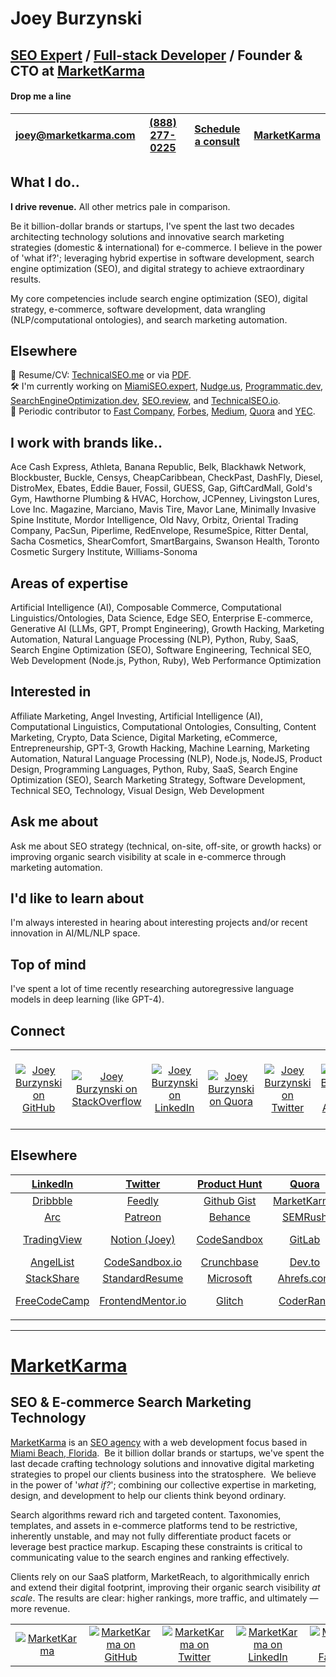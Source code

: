 

# Joey Burzynski
## **[SEO Expert](https://www.linkedin.com/in/miamibeachseo/ "Joey Burzynski: SEO Expert") / [Full-stack Developer](https://profile.codersrank.io/user/joeyburzynski "Joey Burzynski - Full-stack Developer") / Founder & CTO at [MarketKarma](https://www.marketkarma.com "MarketKarma: SEO Agency in Miami Beach, Florida")**  

#### Drop me a line

|[joey@marketkarma.com](mailto:joey@marketkarma.com "Drop me a line via email.")   |[(888) 277-0225](tel:8882770225 "Give me a shout.")   |[Schedule a consult](https://calendarhero.to/SEO "Schedule a time to chat.")   |[MarketKarma](https://www.google.com/search?q=MarketKarma+SEO "Find me online.")
|:-:|:-:|:-:|:-:|
  
  
## What I do..

**I drive revenue.** All other metrics pale in comparison.

Be it billion-dollar brands or startups, I've spent the last two decades architecting technology solutions and innovative search marketing strategies (domestic & international) for e-commerce.  I believe in the power of 'what if?'; leveraging hybrid expertise in software development, search engine optimization (SEO), and digital strategy to achieve extraordinary results.

My core competencies include search engine optimization (SEO), digital strategy, e-commerce, software development, data wrangling (NLP/computational ontologies), and search marketing automation.

## Elsewhere
  
💼  Resume/CV: [TechnicalSEO.me](https://technicalseo.me "Resume / CV | Joey Burzynski") or via [PDF](https://share.marketkarma.com/Joey-Burzynski-20-year-SEO-Expert-and-Full-stack-Developer.pdf "Resume / CV | Joey Burzynski").  
🛠️  I'm currently working on [MiamiSEO.expert](https://miamiseo.expert/seo/ "SEO Services | MiamiSEO.expert"), [Nudge.us](https://nudge.us/ "Nudge.us - Smart link management platform with advanced features for URL shortening, targeting, and tracking"), [Programmatic.dev](https://programmatic.dev/ "Programmatic.dev » Where Data, Code, and SEO Converge"), [SearchEngineOptimization.dev](https://searchengineoptimization.dev/ "Curated Collection of SEO Tools & Resources | SearchEngineOptimization.dev"), [SEO.review](https://seo.review "SEO.review - Cloud-based Technical SEO Audit & Site Reporting Tools"), and [TechnicalSEO.io](https://technicalseo.io "Master technical SEO, from bots to bytes").  
📝  Periodic contributor to [Fast Company](https://board.fastcompany.com/profile/Joey-Burzynski-SEO-Expert-%7C-Founder-CTO-MarketKarma/12629614-d0b7-4a8c-8076-5be2166473a0 "Joey Burzynski on Fast Company"), [Forbes](https://councils.forbes.com/profile/Joey-Burzynski-Founder-CTO-MarketKarma/72b6886c-bd96-4988-ad8b-14287a291009 "Joey Burzynski on Forbes"), [Medium](https://medium.com/@joeyburzynski "JoeyBurzynski on Medium"), [Quora](https://www.quora.com/profile/Joey-Burzynski "Joey Burzynski on Quora") and [YEC](https://yec.co/members/profile/Joey-Burzynski-Founder-CTO-MarketKarma/ba0650bf-d313-48b6-8c95-ab3d31dbb02e "Joey Burzynski on Young Entrepreneur Council").  
    
  
## I work with brands like..

Ace Cash Express, Athleta, Banana Republic, Belk, Blackhawk Network, Blockbuster, Buckle, Censys, CheapCaribbean, CheckPast, DashFly, Diesel, DistroMex, Ebates, Eddie Bauer, Fossil, GUESS, Gap, GiftCardMall, Gold's Gym, Hawthorne Plumbing & HVAC, Horchow, JCPenney, Livingston Lures, Love Inc. Magazine, Marciano, Mavis Tire, Mavor Lane, Minimally Invasive Spine Institute, Mordor Intelligence, Old Navy, Orbitz, Oriental Trading Company, PacSun, Piperlime, RedEnvelope, ResumeSpice, Ritter Dental, Sacha Cosmetics, ShearComfort, SmartBargains, Swanson Health, Toronto Cosmetic Surgery Institute, Williams-Sonoma

Areas of expertise
---
Artificial Intelligence (AI), Composable Commerce, Computational Linguistics/Ontologies, Data Science, Edge SEO, Enterprise E-commerce, Generative AI (LLMs, GPT, Prompt Engineering), Growth Hacking, Marketing Automation, Natural Language Processing (NLP), Python, Ruby, SaaS, Search Engine Optimization (SEO), Software Engineering, Technical SEO, Web Development (Node.js, Python, Ruby), Web Performance Optimization

Interested in
---
Affiliate Marketing, Angel Investing, Artificial Intelligence (AI), Computational Linguistics, Computational Ontologies, Consulting, Content Marketing, Crypto, Data Science, Digital Marketing, eCommerce, Entrepreneurship, GPT-3, Growth Hacking, Machine Learning, Marketing Automation, Natural Language Processing (NLP), Node.js, NodeJS, Product Design, Programming Languages, Python, Ruby, SaaS, Search Engine Optimization (SEO), Search Marketing Strategy, Software Development, Technical SEO, Technology, Visual Design, Web Development

Ask me about
---
Ask me about SEO strategy (technical, on-site, off-site, or growth hacks) or improving organic search visibility at scale in e-commerce through marketing automation.

I'd like to learn about
---
I'm always interested in hearing about interesting projects and/or recent innovation in AI/ML/NLP space.

Top of mind
---
I've spent a lot of time recently researching autoregressive language models in deep learning (like GPT-4).
  
## Connect

| | | | | | | | | | | | |
| :-: | :-: | :-: | :-: | :-: | :-: | :-: | :-: | :-: | :-: | :-: | :-: |
|[![Joey Burzynski on GitHub](https://www.marketkarma.com/shared/GitHub.png "Joey Burzynski on GitHub")](https://github.com/JoeyBurzynski "Joey Burzynski on GitHub")|[![Joey Burzynski on StackOverflow](https://www.marketkarma.com/shared/StackOverflow.png "Joey Burzynski on StackOverflow")](https://stackoverflow.com/users/3767344/joeyburzynski "SEO Expert") |[![Joey Burzynski on LinkedIn](https://www.marketkarma.com/shared/LinkedIn.png "Joey Burzynski on LinkedIn")](https://www.linkedin.com/in/miamibeachseo "Joey Burzynski: Miami SEO Expert") |[![Joey Burzynski on Quora](https://www.marketkarma.com/shared/Quora.png "Joey Burzynski on Quora")](https://www.quora.com/profile/Joey-Burzynski "Joey Burzynski on Quora") |[![Joey Burzynski on Twitter](https://www.marketkarma.com/shared/Twitter.png "Joey Burzynski on Twitter")](https://twitter.com/JoeyBurzynski "Joey Burzynski on Twitter") |[![Joey Burzynski on AngelList](https://www.marketkarma.com/shared/AngelList.png "Joey Burzynski on AngelList")](https://angel.co/joeyburzynski "Joey Burzynski on AngelList") |[![Joey Burzynski on Google+](https://www.marketkarma.com/shared/GooglePlus.png "Joey Burzynski on Google+")](https://plus.google.com/u/1/+JoeyBurzynski81 "Joey Burzynski on Google+") |[![Joey Burzynski on Dribbble](https://www.marketkarma.com/shared/Dribbble.png "Joey Burzynski on Dribbble")](https://dribbble.com/JoeyBurzynski "Joey Burzynski on Dribbble") |[![Joey Burzynski on Behance](https://www.marketkarma.com/shared/Behance.png "Joey Burzynski on Behance")](https://www.behance.net/joeyburzynski "Joey Burzynski on Behance") |[![Joey Burzynski on Feedly](https://www.marketkarma.com/shared/Feedly.png "Joey Burzynski on Feedly")](https://feedly.com/joeyburzynski "Joey Burzynski on Feedly") |[![Drop me a line via Email](https://www.marketkarma.com/shared/Email.png "Drop me a line via Email")](mailto:joey@marketkarma.com "Drop me a line via Email") |[![Give me a shout via Phone](https://www.marketkarma.com/shared/Phone.png "Give me a shout via Phone")](tel:8882770225 "Give me a shout via Phone") |
  
  
## Elsewhere

|[LinkedIn](https://www.linkedin.com/in/miamibeachseo "SEO Expert Joey Burzynski on LinkedIn")|[Twitter](https://twitter.com/JoeyBurzynski "Joey Burzynski on Twitter")   |[Product Hunt](https://www.producthunt.com/@joeyburzynski "Joey Burzynski on ProductHunt")   |[Quora](https://www.quora.com/profile/Joey-Burzynski "Joey Burzynski on Quora")   |[CodeMentor](https://www.codementor.io/@marketkarma "MarketKarma on CodeMentor")   |[StackOverflow](https://stackoverflow.com/users/3767344/joeyburzynski "Joey Burzynski: SEO Expert")   |
|:-:|:-:|:-:|:-:|:-:|:-:|
|[Dribbble](https://dribbble.com/JoeyBurzynski "Joey Burzynski on Dribbble")   |[Feedly](https://feedly.com/joeyburzynski/ "Joey Burzynski's Feedly feed")   |[Github Gist](https://gist.github.com/JoeyBurzynski "Joey Burzynski's Gists on GitHub")   |[MarketKarma](https://www.marketkarma.com "MarketKarma: SEO Agency in Miami, Florida")   |[Medium](https://medium.com/@joeyburzynski "Joey Burzynski on Medium.com")   |[Moz](https://moz.com/community/users/4206813 "Joey Burzynski on Moz.com")|[CodePen](https://codepen.io/ResistedNormalcy "Joey Burzynski on CodePen")
|[Arc](https://arc.dev/@marketkarma "SEO Agency MarketKarma on Arc.dev")   |[Patreon](https://www.patreon.com/JoeyBurzynski/ "Joey Burzynski on Patreon.com")   |[Behance](https://www.behance.net/joeyburzynski "Joey Burzynski on Behance.net")   |[SEMRush](https://www.semrush.com/user/146064753/ "SEO Expert Joey Burzynski on SEMRush.com")   |[Crunchbase](https://www.crunchbase.com/person/joey-burzynski "Joey Burzynski on Crunchbase.com")   |[AngelList](https://angel.co/u/joeyburzynski "Joey Burzynski on Angel.co")   |
|[TradingView](https://www.tradingview.com/u/JoeyBurzynski/ "Joey Burzynski on TradingView")   |[Notion (Joey)](https://marketkarma.notion.site/marketkarma/112ca361fc12483292f237997bbc5be7?v=01ab4dc1a83b4baa986d476e0c0b614b "Joey Burzynski on Notion")   |[CodeSandbox](https://codesandbox.io/u/JoeyBurzynski "Joey Burzynski on CodeSandbox")   |[GitLab](https://gitlab.com/JoeyBurzynski "Joey Burzynski on GitLab")   |[Google Developers](https://developers.google.com/profile/u/111165200429261031855 "Joey Burzynski's Google Developer profile")   |[Arc.dev](https://community.arc.dev/user/joeyburzynski "Joey Burzynski's profile at Arc.dev Community")   |
|[AngelList](https://angel.co/u/joeyburzynski "Joey Burzynski on AngelList.co") |[CodeSandbox.io](https://codesandbox.io/u/JoeyBurzynski "Joey Burzynski on CodeSandbox.io")  |[Crunchbase](https://www.crunchbase.com/person/joey-burzynski "Joey Burzynski on Crunchbase")  |[Dev.to](https://dev.to/joeyburzynski "Joey Burzynski on Dev.to")  |[IndieHackers](https://www.indiehackers.com/JoeyBurzynski "Joey Burzynski on IndieHackers")  |[JSFiddle](https://jsfiddle.net/user/joeyburzynski/fiddles/ "Joey Burzynski's fiddles on JSFiddle")  |  
|[StackShare](https://stackshare.io/JoeyBurzynski "Joey Burzynski on StackShare")  |[StandardResume](https://standardresume.co/r/JoeyBurzynski "Joey Burzynski on StandardResume")  |[Microsoft](https://www.microsoft.com/en-us/solution-providers/partnerdetails/793256ea-c3e6-4c90-8956-7d4c654ae549/8bad3432-1cdb-4d2e-8250-5a4b92e8fe5a "MarketKarma on Microsoft")  |[Ahrefs.com](https://ahrefs.com/seo-agencies/us/fl/miami-beach "MarketKarma: E-Commerce SEO Agency on Ahrefs.com")  |[Notion (MK)](https://marketkarma.notion.site/ "MarketKarma SEO")  |[ORCID](https://orcid.org/0000-0002-7448-8294 "Joey Burzynski on ORCID")  |  
|[FreeCodeCamp](https://www.freecodecamp.org/SEOExpert "Joey Burzynski on FreeCodeCamp.org")  |[FrontendMentor.io](https://www.frontendmentor.io/profile/JoeyBurzynski "Joey Burzynski on FrontendMentor.io")  |[Glitch](https://glitch.com/@JoeyBurzynski "Joey Burzynski on Glitch")  |[CoderRank](https://profile.codersrank.io/user/joeyburzynski "Joey Burzynski on CoderRank")  |[Fast Company](https://board.fastcompany.com/profile/Joey-Burzynski-Founder-CTO-MarketKarma/12629614-d0b7-4a8c-8076-5be2166473a0 "Joey Burzynski on Fast Company")  |[Forbes Tech Council](https://profiles.forbes.com/members/tech/profile/Joey-Burzynski-Founder-CTO-MarketKarma/72b6886c-bd96-4988-ad8b-14287a291009 "Joey Burzynski on Forbes Tech Council")  |  
|  |  |  |  |  |  |  
----------
  
  
# [MarketKarma](https://www.marketkarma.com "MarketKarma: SEO Agency in Miami, Florida")
## SEO & E-commerce Search Marketing Technology

[MarketKarma](https://marketkarma.notion.site/a9e7fe51ce694d06a02c6836581b70be?v=04588429aabb4b768bad54aa87b71193 "SEO Agency in Miami Beach, Florida") is an [SEO agency](https://lnk.bio/MiamiSEO "Miami SEO Agency | MarketKarma") with a web development focus based in [Miami Beach, Florida](https://g.page/MarketKarma "Miami SEO Agency | MarketKarma").  Be it billion dollar brands or startups, we've spent the last decade crafting technology solutions and innovative digital marketing strategies to propel our clients business into the stratosphere.  We believe in the power of '_what if?_'; combining our collective expertise in marketing, design, and development to help our clients think beyond ordinary.

Search algorithms reward rich and targeted content. Taxonomies, templates, and assets in e-commerce platforms tend to be restrictive, inherently unstable, and may not fully differentiate product facets or leverage best practice markup. Escaping these constraints is critical to communicating value to the search engines and ranking effectively.

Clients rely on our SaaS platform, MarketReach, to algorithmically enrich and extend their digital footprint, improving their organic search visibility _at scale_.  The results are clear: higher rankings, more traffic, and ultimately — more revenue. 


| | | | | | |
| :-: | :-: | :-: | :-: | :-: | :-: |
|[![MarketKarma](https://www.marketkarma.com/shared/MarketKarma.png "MarketKarma: E-commerce SEO Technology")](https://www.marketkarma.com "MarketKarma: Internet Marketing Agency in Miami Beach, Florida")|[![MarketKarma on GitHub](https://www.marketkarma.com/shared/GitHub.png "MarketKarma on GitHub")](https://github.com/MarketKarma "MarketKarma on GitHub")|[![MarketKarma on Twitter](https://www.marketkarma.com/shared/Twitter.png "MarketKarma on Twitter")](https://twitter.com/MarketKarma "MarketKarma on Twitter")|[![MarketKarma on LinkedIn](https://www.marketkarma.com/shared/LinkedIn.png "MarketKarma on LinkedIn")](https://www.linkedin.com/company/MarketKarma "MarketKarma: E-commerce Search Marketing Technology")|[![MarketKarma on Facebook](https://www.marketkarma.com/shared/Facebook.png "MarketKarma on Facebook")](https://www.facebook.com/MarketKarma "MarketKarma: E-commerce SEO Experts in Miami Beach, Florida")|[![MarketKarma on AngelList](https://www.marketkarma.com/shared/AngelList.png "MarketKarma on AngelList")](https://angel.co/marketkarma "MarketKarma on AngelList")| 



<!--
**JoeyBurzynski/JoeyBurzynski** is a ✨ _special_ ✨ repository because its `README.md` (this file) appears on your GitHub profile.

Here are some ideas to get you started:

- 🔭 I’m currently working on ...
- 🌱 I’m currently learning ...
- 👯 I’m looking to collaborate on ...
- 🤔 I’m looking for help with ...
- 💬 Ask me about ...
- 📫 How to reach me: ...
- 😄 Pronouns: ...
- ⚡ Fun fact: ...
-->
